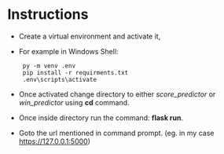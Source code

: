 # Instructions
 - Create a virtual environment and activate it,
 - For example in Windows Shell:
 
        py -m venv .env
        pip install -r requirments.txt
        .env\scripts\activate
        
 - Once activated change directory to either *score_predictor* or *win_predictor* using **cd** command.
 - Once inside directory run the command: **flask run**.
 - Goto the url mentioned in command prompt. (eg. in my case https://127.0.0.1:5000)
